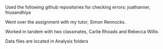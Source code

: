 Used the following github repositories for checking errors: joathanner, fnusandhiya

Went over the assignment with my tutor, Simon Rennocks.

Worked in tandem with two classmates, Carlie Rhoads and Rebecca Willis

Data files are located in Analysis folders
